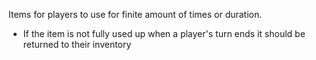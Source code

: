 Items for players to use for finite amount of times or duration.

- If the item is not fully used up when a player's turn ends it should be returned to their inventory